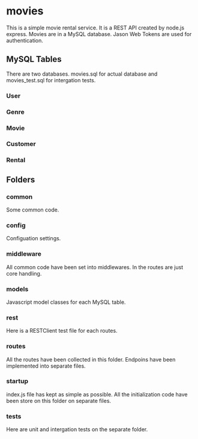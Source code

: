 # movies
This is a simple movie rental service. It is a REST API created by node.js express. Movies are in a MySQL database. Jason Web Tokens are used for authentication.

## MySQL Tables
There are two databases. movies.sql for actual database and movies_test.sql for intergation tests.

### User
### Genre
### Movie
### Customer
### Rental

## Folders

### common
Some common code.

### config
Configuation settings.

### middleware
All common code have been set into middlewares. In the routes are just core handling.

### models
Javascript model classes for each MySQL table.

### rest
Here is a RESTClient test file for each routes.

### routes
All the routes have been collected in this folder. Endpoins have been implemented into separate files.

### startup
index.js file has kept as simple as possible. All the initialization code have been store on this folder on separate files.

### tests
Here are unit and intergation tests on the separate folder.
